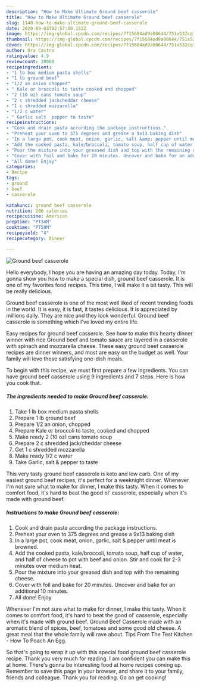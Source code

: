 ```yaml
---
description: "How to Make Ultimate Ground beef casserole"
title: "How to Make Ultimate Ground beef casserole"
slug: 1140-how-to-make-ultimate-ground-beef-casserole
date: 2020-09-03T02:57:59.152Z
image: https://img-global.cpcdn.com/recipes/7f15684ad9a00644/751x532cq70/ground-beef-casserole-recipe-main-photo.jpg
thumbnail: https://img-global.cpcdn.com/recipes/7f15684ad9a00644/751x532cq70/ground-beef-casserole-recipe-main-photo.jpg
cover: https://img-global.cpcdn.com/recipes/7f15684ad9a00644/751x532cq70/ground-beef-casserole-recipe-main-photo.jpg
author: Ora Castro
ratingvalue: 4.9
reviewcount: 30008
recipeingredient:
- "1 lb box medium pasta shells"
- "1 lb ground beef"
- "1/2 an onion chopped"
- " Kale or broccoli to taste cooked and chopped"
- "2 (10 oz) cans tomato soup"
- "2 c shredded jackcheddar cheese"
- "1 c shredded mozzarella"
- "1/2 c water"
- " Garlic salt  pepper to taste"
recipeinstructions:
- "Cook and drain pasta according the package instructions."
- "Preheat your oven to 375 degrees and grease a 9x13 baking dish"
- "In a large pot, cook meat, onion, garlic, salt &amp; pepper until meat is browned."
- "Add the cooked pasta, kale/broccoli, tomato soup, half cup of water, and half of cheese to pot with beef and onion. Stir and cook for 2-3 minutes over medium heat."
- "Pour the mixture into your greased dish and top with the remaining cheese."
- "Cover with foil and bake for 20 minutes. Uncover and bake for an additional 10 minutes."
- "All done! Enjoy"
categories:
- Recipe
tags:
- ground
- beef
- casserole

katakunci: ground beef casserole 
nutrition: 206 calories
recipecuisine: American
preptime: "PT34M"
cooktime: "PT58M"
recipeyield: "4"
recipecategory: Dinner

---
```



![Ground beef casserole](https://img-global.cpcdn.com/recipes/7f15684ad9a00644/751x532cq70/ground-beef-casserole-recipe-main-photo.jpg)

Hello everybody, I hope you are having an amazing day today. Today, I'm gonna show you how to make a special dish, ground beef casserole. It is one of my favorites food recipes. This time, I will make it a bit tasty. This will be really delicious.

Ground beef casserole is one of the most well liked of recent trending foods in the world. It is easy, it is fast, it tastes delicious. It is appreciated by millions daily. They are nice and they look wonderful. Ground beef casserole is something which I've loved my entire life.

Easy recipes for ground beef casserole. See how to make this hearty dinner winner with rice Ground beef and tomato sauce are layered in a casserole with spinach and mozzarella cheese. These easy ground beef casserole recipes are dinner winners, and most are easy on the budget as well. Your family will love these satisfying one-dish meals.


To begin with this recipe, we must first prepare a few ingredients. You can have ground beef casserole using 9 ingredients and 7 steps. Here is how you cook that.

<!--inarticleads1-->

##### The ingredients needed to make Ground beef casserole:

1. Take 1 lb box medium pasta shells
1. Prepare 1 lb ground beef
1. Prepare 1/2 an onion, chopped
1. Prepare  Kale or broccoli to taste, cooked and chopped
1. Make ready 2 (10 oz) cans tomato soup
1. Prepare 2 c shredded jack/cheddar cheese
1. Get 1 c shredded mozzarella
1. Make ready 1/2 c water
1. Take  Garlic, salt &amp; pepper to taste


This very tasty ground beef casserole is keto and low carb. One of my easiest ground beef recipes, it&#39;s perfect for a weeknight dinner. Whenever I&#39;m not sure what to make for dinner, I make this tasty. When it comes to comfort food, it&#39;s hard to beat the good ol&#39; casserole, especially when it&#39;s made with ground beef. 

<!--inarticleads2-->

##### Instructions to make Ground beef casserole:

1. Cook and drain pasta according the package instructions.
1. Preheat your oven to 375 degrees and grease a 9x13 baking dish
1. In a large pot, cook meat, onion, garlic, salt &amp; pepper until meat is browned.
1. Add the cooked pasta, kale/broccoli, tomato soup, half cup of water, and half of cheese to pot with beef and onion. Stir and cook for 2-3 minutes over medium heat.
1. Pour the mixture into your greased dish and top with the remaining cheese.
1. Cover with foil and bake for 20 minutes. Uncover and bake for an additional 10 minutes.
1. All done! Enjoy


Whenever I&#39;m not sure what to make for dinner, I make this tasty. When it comes to comfort food, it&#39;s hard to beat the good ol&#39; casserole, especially when it&#39;s made with ground beef. Ground Beef Casserole made with an aromatic blend of spices, beef, tomatoes and some good old cheese. A great meal that the whole family will rave about. Tips From The Test Kitchen - How To Poach An Egg. 

So that's going to wrap it up with this special food ground beef casserole recipe. Thank you very much for reading. I am confident you can make this at home. There's gonna be interesting food at home recipes coming up. Remember to save this page in your browser, and share it to your family, friends and colleague. Thank you for reading. Go on get cooking!
